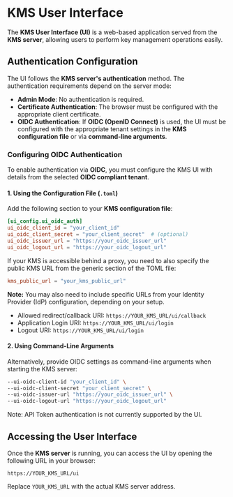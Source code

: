 # KMS User Interface

The **KMS User Interface (UI)** is a web-based application served from the **KMS server**, allowing users to perform key management operations easily.

## Authentication Configuration

The UI follows the **KMS server's authentication** method. The authentication requirements depend on the server mode:

- **Admin Mode**: No authentication is required.
- **Certificate Authentication**: The browser must be configured with the appropriate client certificate.
- **OIDC Authentication**: If **OIDC (OpenID Connect)** is used, the UI must be configured with the appropriate tenant settings in the **KMS configuration file** or via **command-line arguments**.

### Configuring OIDC Authentication

To enable authentication via **OIDC**, you must configure the KMS UI with details from the selected **OIDC compliant tenant**.

#### 1. Using the Configuration File (`.toml`)

Add the following section to your **KMS configuration file**:

```toml
[ui_config.ui_oidc_auth]
ui_oidc_client_id = "your_client_id"
ui_oidc_client_secret = "your_client_secret"  # (optional)
ui_oidc_issuer_url = "https://your_oidc_issuer_url"
ui_oidc_logout_url = "https://your_oidc_logout_url"
```

If your KMS is accessible behind a proxy, you need to also specify the public KMS URL from the generic section of
the TOML file:

```toml
kms_public_url = "your_kms_public_url"
```

**Note:** You may also need to include specific URLs from your Identity Provider (IdP) configuration, depending on your setup.

- Allowed redirect/callback URI: `https://YOUR_KMS_URL/ui/callback`
- Application Login URI: `https://YOUR_KMS_URL/ui/login`
- Logout URI: `https://YOUR_KMS_URL/ui/login`


#### 2. Using Command-Line Arguments

Alternatively, provide OIDC settings as command-line arguments when starting the KMS server:

```bash
--ui-oidc-client-id "your_client_id" \
--ui-oidc-client-secret "your_client_secret" \
--ui-oidc-issuer-url "https://your_oidc_issuer_url" \
--ui-oidc-logout-url "https://your_oidc_logout_url"
```

Note: API Token authentication is not currently supported by the UI.

## Accessing the User Interface

Once the **KMS server** is running, you can access the UI by opening the following URL in your browser:

```plaintext
https://YOUR_KMS_URL/ui
```

Replace `YOUR_KMS_URL` with the actual KMS server address.
